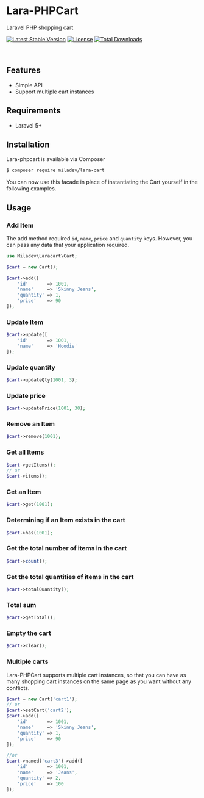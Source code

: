 # Lara-PHPCart
Laravel PHP shopping cart

[![Latest Stable Version](https://poser.pugx.org/miladev/lara-meta/v)](//packagist.org/packages/miladev/lara-cart)
[![License](https://poser.pugx.org/miladev/lara-meta/license)](//packagist.org/packages/miladev/lara-cart)
[![Total Downloads](https://poser.pugx.org/miladev/lara-meta/downloads)](//packagist.org/packages/miladev/lara-cart)

<a href="https://github.com/miladev95/laracart/issues"><img src="https://img.shields.io/github/issues/miladev95/laracart.svg" alt=""></a>
<a href="https://github.com/miladev95/laracart/stargazers"><img src="https://img.shields.io/github/stars/miladev95/laracart.svg" alt=""></a>
<a href="https://github.com/miladev95/laracart/network"><img src="https://img.shields.io/github/forks/miladev95/laracart.svg" alt=""></a>

## Features

- Simple API
- Support multiple cart instances

## Requirements

- Laravel 5+

## Installation
Lara-phpcart is available via Composer

```bash
$ composer require miladev/lara-cart
```
You can now use this facade in place of instantiating the Cart yourself in the following examples.
## Usage

### Add Item

The add method required `id`, `name`, `price` and `quantity` keys. However, you can pass any data that your application required.

```php
use Miladev\Laracart\Cart;

$cart = new Cart();

$cart->add([
    'id'       => 1001,
    'name'     => 'Skinny Jeans',
    'quantity' => 1,
    'price'    => 90
]);
```

### Update Item


```php
$cart->update([
    'id'       => 1001,
    'name'     => 'Hoodie'
]);
```

### Update quantity


```php
$cart->updateQty(1001, 3);
```

### Update price

```php
$cart->updatePrice(1001, 30);
```

### Remove an Item

```php
$cart->remove(1001);
```

### Get all Items

```php
$cart->getItems();
// or
$cart->items();
```

### Get an Item

```php
$cart->get(1001);
```

### Determining if an Item exists in the cart

```php
$cart->has(1001);
```

### Get the total number of items in the cart

```php
$cart->count();
```

### Get the total quantities of items in the cart

```php
$cart->totalQuantity();
```

### Total sum

```php
$cart->getTotal();
```

### Empty the cart

```php
$cart->clear();
```

### Multiple carts

Lara-PHPCart supports multiple cart instances, so that you can have as many shopping cart instances on the same page as you want without any conflicts. 

```php
$cart = new Cart('cart1');
// or
$cart->setCart('cart2');
$cart->add([
    'id'       => 1001,
    'name'     => 'Skinny Jeans',
    'quantity' => 1,
    'price'    => 90
]);

//or
$cart->named('cart3')->add([
    'id'       => 1001,
    'name'     => 'Jeans',
    'quantity' => 2,
    'price'    => 100
]);
```
